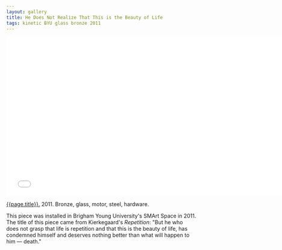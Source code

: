 ```yaml
---
layout: gallery
title: He Does Not Realize That This is the Beauty of Life
tags: kinetic BYU glass bronze 2011
---
```


<div class="js-video vimeo widescreen">
<iframe src="//player.vimeo.com/video/56948410?title=0&amp;byline=0&amp;portrait=0" width="750" height="422" frameborder="0" webkitallowfullscreen mozallowfullscreen allowfullscreen></iframe> 
</div>

[{{page.title}}.](http://vimeo.com/56948410)  2011.  Bronze, glass, motor, steel, hardware.

This piece was installed in Brigham Young University's SMArt Space in 2011.  The title of this piece came from Kierkegaard's *Repetition*: "But 
he who does not grasp that life is repetition and that this is the beauty 
of life, has condemned himself and deserves nothing better than 
what will happen to him — death."